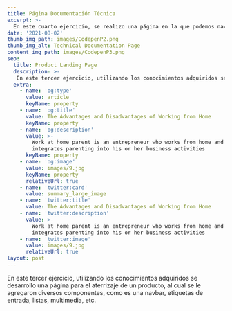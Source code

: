 ```yaml
---
title: Página Documentación Técnica
excerpt: >-
  En este cuarto ejercicio, se realizo una página en la que podemos navegar entre diferentes articulos, mostrando de lado izquierdo el menu para que nos dirijamos a la sección que queremos leer, se optimizó para que se ajuste a resoluciones bajas, haciendo que el menú se mueva hacía la parte de arriba.
date: '2021-08-02'
thumb_img_path: images/CodepenP2.png
thumb_img_alt: Technical Documentation Page
content_img_path: images/CodepenP3.png
seo:
  title: Product Landing Page
  description: >-
   En este tercer ejercicio, utilizando los conocimientos adquiridos se desarrollo una página para el aterrizaje de un producto, al cual se le agregaron diversos componentes, como es una navbar, etiquetas de entrada, listas, multimedia, etc.
  extra:
    - name: 'og:type'
      value: article
      keyName: property
    - name: 'og:title'
      value: The Advantages and Disadvantages of Working from Home
      keyName: property
    - name: 'og:description'
      value: >-
        Work at home parent is an entrepreneur who works from home and
        integrates parenting into his or her business activities
      keyName: property
    - name: 'og:image'
      value: images/9.jpg
      keyName: property
      relativeUrl: true
    - name: 'twitter:card'
      value: summary_large_image
    - name: 'twitter:title'
      value: The Advantages and Disadvantages of Working from Home
    - name: 'twitter:description'
      value: >-
        Work at home parent is an entrepreneur who works from home and
        integrates parenting into his or her business activities
    - name: 'twitter:image'
      value: images/9.jpg
      relativeUrl: true
layout: post
---
```


En este tercer ejercicio, utilizando los conocimientos adquiridos se desarrollo una página para el aterrizaje de un producto, al cual se le agregaron diversos componentes, como es una navbar, etiquetas de entrada, listas, multimedia, etc.